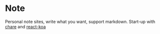 # Note

Personal note sites, write what you want, support markdown. Start-up with [chare](https://github.com/dwqs/chare) and [react-koa](https://github.com/dwqs/react-koa)
